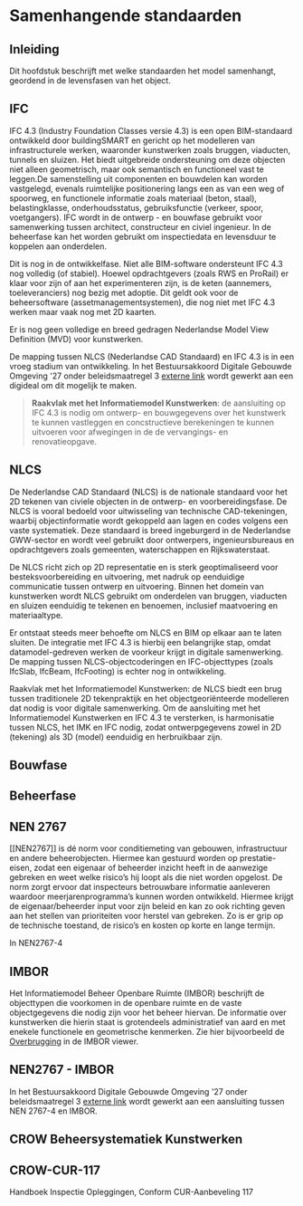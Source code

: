 # Samenhangende standaarden

## Inleiding
Dit hoofdstuk beschrijft met welke standaarden het model samenhangt, geordend in de levensfasen van het object. 





## IFC
IFC 4.3 (Industry Foundation Classes versie 4.3) is een open BIM-standaard ontwikkeld door buildingSMART en gericht op het modelleren van infrastructurele werken, waaronder kunstwerken zoals bruggen, viaducten, tunnels en sluizen. Het biedt uitgebreide ondersteuning om deze objecten niet alleen geometrisch, maar ook semantisch en functioneel vast te leggen.De samenstelling uit componenten en bouwdelen kan worden vastgelegd, evenals ruimtelijke positionering langs een as van een weg of spoorweg,  en functionele informatie zoals materiaal (beton, staal), belastingklasse, onderhoudsstatus, gebruiksfunctie (verkeer, spoor, voetgangers). 
IFC wordt in de ontwerp - en bouwfase gebruikt voor samenwerking tussen architect, constructeur en civiel ingenieur. In de beheerfase kan het worden gebruikt om inspectiedata en levensduur te koppelen aan onderdelen.

Dit is nog in de ontwikkelfase. Niet alle BIM-software ondersteunt IFC 4.3 nog volledig (of stabiel). Hoewel opdrachtgevers (zoals RWS en ProRail) er klaar voor zijn of aan het experimenteren zijn, is de keten (aannemers, toeleveranciers) nog bezig met adoptie. Dit geldt ook voor de beheersoftware (assetmanagementsystemen), die nog niet met IFC 4.3 werken maar vaak nog met 2D kaarten. 

Er is nog geen volledige en breed gedragen Nederlandse Model View Definition (MVD) voor kunstwerken.

De mapping tussen NLCS (Nederlandse CAD Standaard) en IFC 4.3 is in een vroeg stadium van ontwikkeling. In het Bestuursakkoord Digitale Gebouwde Omgeving '27 onder beleidsmaatregel 3 [externe link](https://www.digigo.nu/digitaal-uitwisselen-areaalinformatie-rijkswaterstaat/) wordt gewerkt aan een digideal om dit mogelijk te maken. 

> **Raakvlak met het Informatiemodel Kunstwerken**: de aansluiting op IFC 4.3 is nodig om ontwerp- en bouwgegevens over het kunstwerk te kunnen vastleggen en concstructieve berekeningen te kunnen uitvoeren voor afwegingen in de de vervangings- en renovatieopgave. 

## NLCS
De Nederlandse CAD Standaard (NLCS) is de nationale standaard voor het 2D tekenen van civiele objecten in de ontwerp- en voorbereidingsfase. De NLCS is vooral bedoeld voor uitwisseling van technische CAD-tekeningen, waarbij objectinformatie wordt gekoppeld aan lagen en codes volgens een vaste systematiek. Deze standaard is breed ingeburgerd in de Nederlandse GWW-sector en wordt veel gebruikt door ontwerpers, ingenieursbureaus en opdrachtgevers zoals gemeenten, waterschappen en Rijkswaterstaat. 

De NLCS richt zich op 2D representatie en is sterk geoptimaliseerd voor besteksvoorbereiding en uitvoering, met nadruk op eenduidige communicatie tussen ontwerp en uitvoering. Binnen het domein van kunstwerken wordt NLCS gebruikt om onderdelen van bruggen, viaducten en sluizen eenduidig te tekenen en benoemen, inclusief maatvoering en materiaaltype.

Er ontstaat steeds meer behoefte om NLCS en BIM op elkaar aan te laten sluiten. De integratie met IFC 4.3 is hierbij een belangrijke stap, omdat datamodel-gedreven werken de voorkeur krijgt in digitale samenwerking. De mapping tussen NLCS-objectcoderingen en IFC-objecttypes (zoals IfcSlab, IfcBeam, IfcFooting) is echter nog in ontwikkeling.

Raakvlak met het Informatiemodel Kunstwerken: de NLCS biedt een brug tussen traditionele 2D tekenpraktijk en het objectgeoriënteerde modelleren dat nodig is voor digitale samenwerking. Om de aansluiting met het Informatiemodel Kunstwerken en IFC 4.3 te versterken, is harmonisatie tussen NLCS, het IMK en IFC nodig, zodat ontwerpgegevens zowel in 2D (tekening) als 3D (model) eenduidig en herbruikbaar zijn.

## Bouwfase


## Beheerfase


## NEN 2767
[[NEN2767]] is dé norm voor conditiemeting van gebouwen, infrastructuur en andere beheerobjecten. Hiermee kan gestuurd worden op prestatie-eisen, zodat een eigenaar of beheerder inzicht heeft in de aanwezige gebreken en weet welke risico’s hij loopt als die niet worden opgelost. De norm zorgt ervoor dat inspecteurs betrouwbare informatie aanleveren waardoor meerjarenprogramma’s kunnen worden ontwikkeld. Hiermee krijgt de eigenaar/beheerder input voor zijn beleid en kan zo ook richting geven aan het stellen van prioriteiten voor herstel van gebreken. Zo is er grip op de technische toestand, de risico’s en kosten op korte en lange termijn.

In NEN2767-4

## IMBOR
Het Informatiemodel Beheer Openbare Ruimte (IMBOR) beschrijft de objecttypen die voorkomen in de openbare ruimte en de vaste objectgegevens die nodig zijn voor het beheer hiervan. De informatie over kunstwerken die hierin staat is grotendeels administratief van aard en met enekele functionele en geometrische kenmerken. Zie hier bijvoorbeeld de [Overbrugging](https://data.crow.nl/imbor/def/990a55c9-8181-47ed-b1c3-e01446792adc) in de IMBOR viewer.

## NEN2767 - IMBOR
In het Bestuursakkoord Digitale Gebouwde Omgeving '27 onder beleidsmaatregel 3 [externe link](https://www.digigo.nu/digitaal-uitwisselen-areaalinformatie-rijkswaterstaat/) wordt gewerkt aan een aansluiting tussen NEN 2767-4 en IMBOR. 

## CROW Beheersystematiek Kunstwerken

## CROW-CUR-117
Handboek Inspectie Opleggingen, Conform CUR-Aanbeveling 117